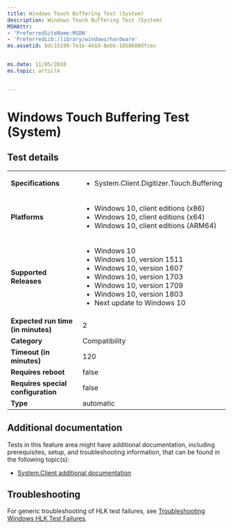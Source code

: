 ```yaml
---
title: Windows Touch Buffering Test (System)
description: Windows Touch Buffering Test (System)
MSHAttr:
- 'PreferredSiteName:MSDN'
- 'PreferredLib:/library/windows/hardware'
ms.assetid: bdc15199-7e1e-441d-8ebb-1858600dfcec


ms.date: 11/05/2018
ms.topic: article


---
```


# <span id="p_hlk_test.3ce200bc-1b62-4ea5-b517-322480065d5c"></span>Windows Touch Buffering Test (System)


## Test details

|||
|---|---|
| **Specifications**  | <ul><li>System.Client.Digitizer.Touch.Buffering</li></ul> |  
| **Platforms**   | <ul><li>Windows 10, client editions (x86)</li><li>Windows 10, client editions (x64)</li><li>Windows 10, client editions (ARM64)</li></ul> |
| **Supported Releases** | <ul><li>Windows 10</li><li>Windows 10, version 1511</li><li>Windows 10, version 1607</li><li>Windows 10, version 1703</li><li>Windows 10, version 1709</li><li>Windows 10, version 1803</li><li>Next update to Windows 10</li></ul> |
|**Expected run time (in minutes)**| 2 |
|**Category**| Compatibility |
|**Timeout (in minutes)**| 120 |
|**Requires reboot**| false |
|**Requires special configuration**| false |
|**Type**| automatic |



## <span id="Additional_documentation"></span><span id="additional_documentation"></span><span id="ADDITIONAL_DOCUMENTATION"></span>Additional documentation


Tests in this feature area might have additional documentation, including prerequisites, setup, and troubleshooting information, that can be found in the following topic(s):

-   [System.Client additional documentation](system-client-additional-documentation.md)

## <span id="Troubleshooting"></span><span id="troubleshooting"></span><span id="TROUBLESHOOTING"></span>Troubleshooting


For generic troubleshooting of HLK test failures, see [Troubleshooting Windows HLK Test Failures](../user/troubleshooting-windows-hlk-test-failures.md).










